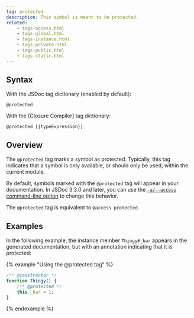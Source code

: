 ```yaml
---
tag: protected
description: This symbol is meant to be protected.
related:
    - tags-access.html
    - tags-global.html
    - tags-instance.html
    - tags-private.html
    - tags-public.html
    - tags-static.html
---
```


## Syntax

With the JSDoc tag dictionary (enabled by default):

`@protected`

With the [Closure Compiler] tag dictionary:

`@protected [{typeExpression}]`


## Overview

The `@protected` tag marks a symbol as protected. Typically, this tag indicates that a symbol is
only available, or should only be used, within the current module.

By default, symbols marked with the `@protected` tag will appear in your documentation. In JSDoc
3.3.0 and later, you can use the [`-a/--access` command-line option][access-option] to change this
behavior.

The `@protected` tag is equivalent to `@access protected`.

[access-option]: about-commandline.html


## Examples

In the following example, the instance member `Thingy#_bar` appears in the generated documentation,
but with an annotation indicating that it is protected:

{% example "Using the @protected tag" %}

```js
/** @constructor */
function Thingy() {
    /** @protected */
    this._bar = 1;
}
```
{% endexample %}
